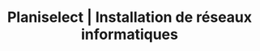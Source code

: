 ---
title: "Planiselect | Installation de réseaux informatiques"
description: >-
   Nous sommes des spécialistes en installation de réseaux informatiques : câblage structurés catégorie 5, catégorie 5e, catégorie 6 et fibre optique.
image: 
i18nlanguage: fr
draft: false
slider:
  - img: /img/slider2.jpg
    title: Nos services
    desc: >-
      L’expérience et la connaissance acquises avec des années de travail, jumelées à une formation régulière, confèrent à notre entreprise les qualités de base pour planifier, installer et livrer un produit sur lequel le client pourra se fier. 
    btntxt: Découvrez nos services
    btnlink: servicesPage
  - img: /img/fibre-optique-2.jpg
    title: Nos câblages
    desc: >-
      Que ce soit pour du câblage téléphonique, informatique ou de fibre optique, l'expérience de notre équipe est un atout dans l'atteinte de vos objectifs.
    btntxt: En savoir plus
    btnlink: cablagePage
about:
  title: À propos
  secondtitle: Entreprise familiale dans le domaine du câblage
  desc: Découvrez notre vaste gamme de services commerciaux. Votre projet requiert une expertise particulière? Ne cherchez plus!
  cta: Intéressé par nos services? Contactez-nous maintenant!
  link: contactPage
cablage:
  title: Nos services de câblage
clients:
  title: Ils nous font confiance
partenaires:
  title: Nos nombreux partenaires
  single:
    - nom:
      img:
---